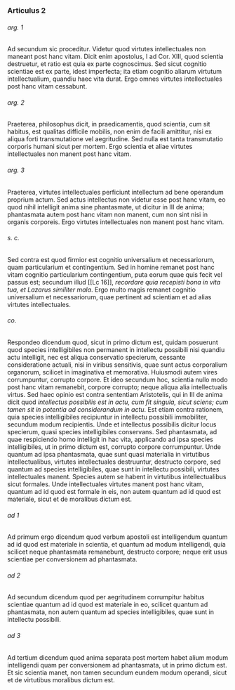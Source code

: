 ### Articulus 2

###### arg. 1
Ad secundum sic proceditur. Videtur quod virtutes intellectuales non maneant post hanc vitam. Dicit enim apostolus, I ad Cor. XIII, quod scientia destruetur, et ratio est quia ex parte cognoscimus. Sed sicut cognitio scientiae est ex parte, idest imperfecta; ita etiam cognitio aliarum virtutum intellectualium, quandiu haec vita durat. Ergo omnes virtutes intellectuales post hanc vitam cessabunt.

###### arg. 2
Praeterea, philosophus dicit, in praedicamentis, quod scientia, cum sit habitus, est qualitas difficile mobilis, non enim de facili amittitur, nisi ex aliqua forti transmutatione vel aegritudine. Sed nulla est tanta transmutatio corporis humani sicut per mortem. Ergo scientia et aliae virtutes intellectuales non manent post hanc vitam.

###### arg. 3
Praeterea, virtutes intellectuales perficiunt intellectum ad bene operandum proprium actum. Sed actus intellectus non videtur esse post hanc vitam, eo quod nihil intelligit anima sine phantasmate, ut dicitur in III de anima; phantasmata autem post hanc vitam non manent, cum non sint nisi in organis corporeis. Ergo virtutes intellectuales non manent post hanc vitam.

###### s. c.
Sed contra est quod firmior est cognitio universalium et necessariorum, quam particularium et contingentium. Sed in homine remanet post hanc vitam cognitio particularium contingentium, puta eorum quae quis fecit vel passus est; secundum illud [[Lc 16]], *recordare quia recepisti bona in vita tua, et Lazarus similiter mala*. Ergo multo magis remanet cognitio universalium et necessariorum, quae pertinent ad scientiam et ad alias virtutes intellectuales.

###### co.
Respondeo dicendum quod, sicut in primo dictum est, quidam posuerunt quod species intelligibiles non permanent in intellectu possibili nisi quandiu actu intelligit, nec est aliqua conservatio specierum, cessante consideratione actuali, nisi in viribus sensitivis, quae sunt actus corporalium organorum, scilicet in imaginativa et memorativa. Huiusmodi autem vires corrumpuntur, corrupto corpore. Et ideo secundum hoc, scientia nullo modo post hanc vitam remanebit, corpore corrupto; neque aliqua alia intellectualis virtus. Sed haec opinio est contra sententiam Aristotelis, qui in III de anima dicit quod *intellectus possibilis est in actu, cum fit singula, sicut sciens; cum tamen sit in potentia ad considerandum in actu*. Est etiam contra rationem, quia species intelligibiles recipiuntur in intellectu possibili immobiliter, secundum modum recipientis. Unde et intellectus possibilis dicitur locus specierum, quasi species intelligibiles conservans. Sed phantasmata, ad quae respiciendo homo intelligit in hac vita, applicando ad ipsa species intelligibiles, ut in primo dictum est, corrupto corpore corrumpuntur. Unde quantum ad ipsa phantasmata, quae sunt quasi materialia in virtutibus intellectualibus, virtutes intellectuales destruuntur, destructo corpore, sed quantum ad species intelligibiles, quae sunt in intellectu possibili, virtutes intellectuales manent. Species autem se habent in virtutibus intellectualibus sicut formales. Unde intellectuales virtutes manent post hanc vitam, quantum ad id quod est formale in eis, non autem quantum ad id quod est materiale, sicut et de moralibus dictum est.

###### ad 1
Ad primum ergo dicendum quod verbum apostoli est intelligendum quantum ad id quod est materiale in scientia, et quantum ad modum intelligendi, quia scilicet neque phantasmata remanebunt, destructo corpore; neque erit usus scientiae per conversionem ad phantasmata.

###### ad 2
Ad secundum dicendum quod per aegritudinem corrumpitur habitus scientiae quantum ad id quod est materiale in eo, scilicet quantum ad phantasmata, non autem quantum ad species intelligibiles, quae sunt in intellectu possibili.

###### ad 3
Ad tertium dicendum quod anima separata post mortem habet alium modum intelligendi quam per conversionem ad phantasmata, ut in primo dictum est. Et sic scientia manet, non tamen secundum eundem modum operandi, sicut et de virtutibus moralibus dictum est.

